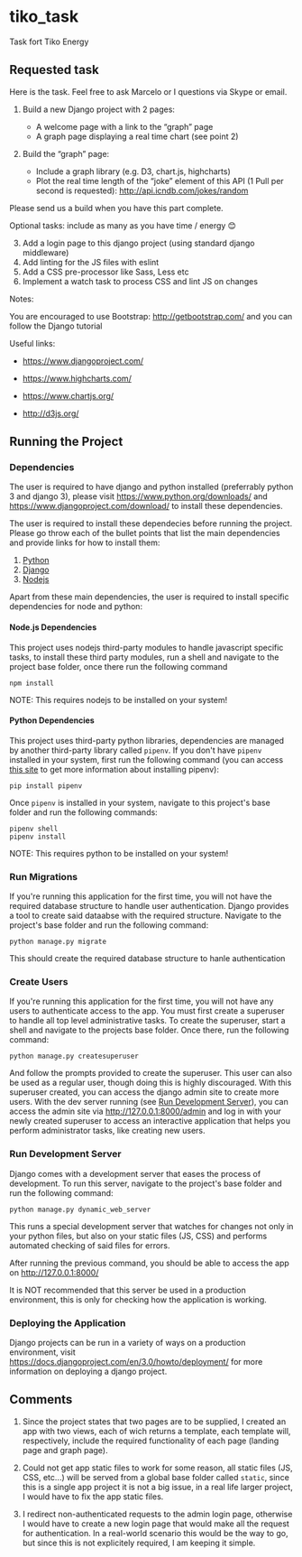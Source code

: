 
# tiko_task

Task fort Tiko Energy

## Requested task

Here is the task. Feel free to ask Marcelo or I questions via Skype or email.

 

1. Build a new Django project with 2 pages:
	* A welcome page with a link to the “graph” page
	* A graph page displaying a real time chart (see point 2)

2. Build the “graph” page:
	* Include a graph library (e.g. D3, chart.js, highcharts)
	* Plot the real time length of the “joke” element of this API (1 Pull per second is requested): http://api.icndb.com/jokes/random

Please send us a build when you have this part complete.

Optional tasks: include as many as you have time / energy 😊

3. Add a login page to this django project (using standard django middleware)
4. Add linting for the JS files with eslint
5. Add a CSS pre-processor like Sass, Less etc
6. Implement a watch task to process CSS and lint JS on changes

Notes:

You are encouraged to use Bootstrap: http://getbootstrap.com/ and you can follow the Django tutorial 

Useful links:

* https://www.djangoproject.com/

* https://www.highcharts.com/

* https://www.chartjs.org/

* http://d3js.org/

## Running the Project

### Dependencies

The user is required to have django and python installed (preferrably python 3 and django 3), please visit https://www.python.org/downloads/ and https://www.djangoproject.com/download/ to install these dependencies.

The user is required to install these dependecies before running the project. Please go throw each of the bullet points that list the main dependencies and provide links for how to install them:

1. [Python](https://www.python.org/downloads/)
2. [Django](https://www.djangoproject.com/download/)
3. [Nodejs](https://nodejs.org/en/download/)

Apart from these main dependencies, the user is required to install specific dependencies for node and python:

#### Node.js Dependencies

This project uses nodejs third-party modules to handle javascript specific tasks, to install these third party modules, run a shell and navigate to the project base folder, once there run the following command

```
npm install
```

NOTE: This requires nodejs to be installed on your system!

#### Python Dependencies

This project uses third-party python libraries, dependencies are managed by another third-party library called `pipenv`. If you don't have `pipenv` installed in your system, first run the following command (you can access [this site](https://github.com/pypa/pipenv) to get more information about installing pipenv):

```
pip install pipenv
```

Once `pipenv` is installed in your system, navigate to this project's base folder and run the following commands:

```
pipenv shell
pipenv install
```

NOTE: This requires python to be installed on your system!

### Run Migrations

If you're running this application for the first time, you will not have the required database structure to handle user authentication. Django provides a tool to create said dataabse with the required structure. Navigate to the project's base folder and run the following command:

```
python manage.py migrate 
```

This should create the required database structure to hanle authentication

### Create Users

If you're running this application for the first time, you will not have any users to authenticate access to the app. You must first create a superuser to handle all top level administrative tasks. To create the superuser, start a shell and navigate to the projects base folder. Once there, run the following command:

```
python manage.py createsuperuser
```

And follow the prompts provided to create the superuser. This user can also be used as a regular user, though doing this is highly discouraged. With this superuser created, you can access the django admin site to create more users. With the dev server running (see [Run Development Server](#run-dev-server)), you can access the admin site via http://127.0.0.1:8000/admin and log in with your newly created superuser to access an interactive application that helps you perform administrator tasks, like creating new users.

### Run Development Server

Django comes with a development server that eases the process of development. To run this server, navigate to the project's base folder and run the following command:

```
python manage.py dynamic_web_server
```

This runs a special development server that watches for changes not only in your python files, but also on your static files (JS, CSS) and performs automated checking of said files for errors.

After running the previous command, you should be able to access the app on http://127.0.0.1:8000/

It is NOT recommended that this server be used in a production environment, this is only for checking how the application is working.

### Deploying the Application

Django projects can be run in a variety of ways on a production environment, visit https://docs.djangoproject.com/en/3.0/howto/deployment/ for more information on deploying a django project.

## Comments

1. Since the project states that two pages are to be supplied, I created an app with two views, each of wich returns a template, each template will, respectively, include the required functionality of each page (landing page and graph page).

2. Could not get app static files to work for some reason, all static files (JS, CSS, etc...) will be served from a global base folder called `static`, since this is a single app project it is not a big issue, in a real life larger project, I would have to fix the app static files.

3. I redirect non-authenticated requests to the admin login page, otherwise I would have to create a new login page that would make all the request for authentication. In a real-world scenario this would be the way to go, but since this is not explicitely required, I am keeping it simple.